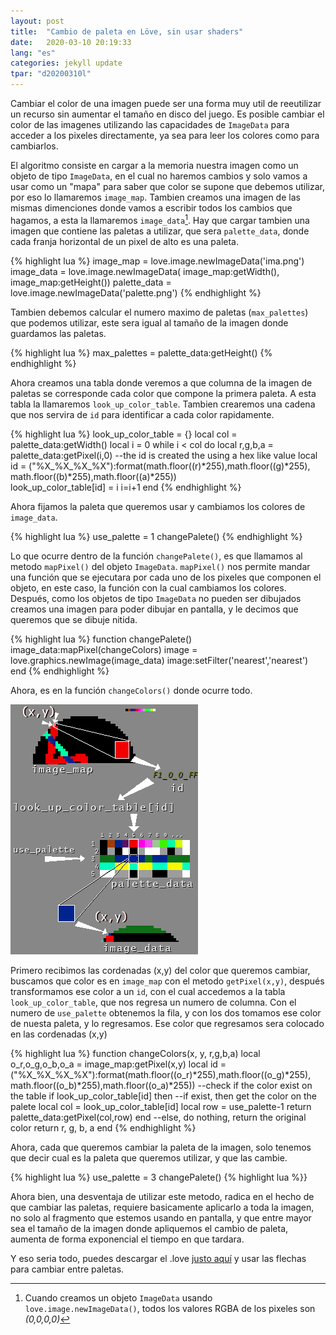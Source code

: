 ```yaml
---
layout: post
title:  "Cambio de paleta en Löve, sin usar shaders"
date:   2020-03-10 20:19:33 
lang: "es"
categories: jekyll update
tpar: "d20200310l"
---
```


Cambiar el color de una imagen puede ser una forma muy util de reeutilizar un recurso sin aumentar el tamaño en disco del juego.
Es posible cambiar el color de las imagenes utilizando las capacidades de `ImageData` para acceder a los pixeles directamente, ya sea para leer los colores como para cambiarlos.

El algoritmo consiste en cargar a la memoria nuestra imagen como un objeto de tipo  `ImageData`, en el cual no haremos cambios y solo vamos a usar como un "mapa" para saber que color se supone que debemos utilizar, por eso lo llamaremos `image_map`. Tambien creamos una imagen de las mismas dimenciones donde vamos a escribir todos los cambios que hagamos, a esta la llamaremos `image_data`[^1]. Hay que cargar tambien una imagen que contiene las paletas a utilizar, que sera `palette_data`, donde cada franja horizontal de un pixel de alto es una paleta.

{% highlight lua %}
	image_map = love.image.newImageData('ima.png')
	image_data = love.image.newImageData( image_map:getWidth(), image_map:getHeight())
	palette_data = love.image.newImageData('palette.png')
{% endhighlight %}


Tambien debemos calcular el numero maximo de paletas (`max_palettes`) que podemos utilizar, este sera igual al tamaño de la imagen donde guardamos las paletas. 

{% highlight lua %}
	max_palettes = palette_data:getHeight()
{% endhighlight %}


Ahora creamos una tabla donde veremos a que columna de la imagen de paletas se corresponde cada color que compone la primera paleta. A esta tabla la llamaremos `look_up_color_table`. Tambien crearemos una cadena que nos servira de `id` para identificar a cada color rapidamente.

{% highlight lua %}
	look_up_color_table = {}
	local col = palette_data:getWidth()
	local i = 0
    while i < col do
        local r,g,b,a = palette_data:getPixel(i,0)
        --the id is created the using a hex like value
        local id = ("%X_%X_%X_%X"):format(math.floor((r)*255),math.floor((g)*255), math.floor((b)*255),math.floor((a)*255))  
        look_up_color_table[id] = i
        i=i+1
    end
{% endhighlight %}

Ahora fijamos la paleta que queremos usar y cambiamos los colores de `image_data`.

{% highlight lua %}
	use_palette = 1
    changePalete()
{% endhighlight %}

Lo que ocurre dentro de la función `changePalete()`, es que llamamos al metodo `mapPixel()` del objeto `ImageData`. `mapPixel()` nos permite mandar una función que se ejecutara por cada uno de los pixeles que componen el objeto, en este caso, la función con la cual cambiamos los colores.
Después, como los objetos de tipo `ImageData` no pueden ser dibujados creamos una imagen para poder dibujar en pantalla, y le decimos que queremos que se dibuje nitida.  

{% highlight lua %}
function changePalete()
    image_data:mapPixel(changeColors)
    image = love.graphics.newImage(image_data)
    image:setFilter('nearest','nearest')
end
{% endhighlight %}

Ahora, es en la función `changeColors()` donde ocurre todo.

![Algotirmo](/assets/t_palette_swap/algoritmo.png)

Primero recibimos las cordenadas (x,y) del color que queremos cambiar, buscamos que color es en `image_map` con el metodo `getPixel(x,y)`, después transformamos ese color a un `id`, con el cual accedemos a la tabla `look_up_color_table`, que nos regresa un numero de columna. Con el numero de `use_palette` obtenemos la fila, y con los dos tomamos ese color de nuesta paleta, y lo regresamos. Ese color que regresamos sera colocado en las cordenadas (x,y)

{% highlight lua %}
function changeColors(x, y, r,g,b,a)
    local o_r,o_g,o_b,o_a = image_map:getPixel(x,y)
    local id = ("%X_%X_%X_%X"):format(math.floor((o_r)*255),math.floor((o_g)*255), math.floor((o_b)*255),math.floor((o_a)*255))
    --check if the color exist on the table
    if look_up_color_table[id] then
        --if exist, then get the color on the palete 
        local col = look_up_color_table[id]
        local row = use_palette-1
        return palette_data:getPixel(col,row)
    end
    --else, do nothing, return the original color
    return r, g, b, a
end
{% endhighlight %}


Ahora, cada que queremos cambiar la paleta de la imagen, solo tenemos que decir cual es la paleta que queremos utilizar, y que las cambie. 

{% highlight lua %}
use_palette = 3 
changePalete()
{% highlight lua %}}


Ahora bien, una desventaja de utilizar este metodo, radica en el hecho de que cambiar las paletas, requiere basicamente aplicarlo a toda la imagen, no solo al fragmento que estemos usando en pantalla, y que entre mayor sea el tamaño de la imagen donde apliquemos el cambio de paleta, aumenta de forma exponencial el tiempo en que tardara. 


Y eso seria todo, puedes descargar el .love [justo aquí](/assets/t_palette_swap/palette_swap.love) y usar las flechas para cambiar entre paletas.

[^1]: Cuando creamos un objeto `ImageData` usando `love.image.newImageData()`, todos los valores RGBA de los pixeles son *(0,0,0,0)* 
